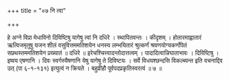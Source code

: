 +++
title = "०७ नि त्वा"

+++

हे अग्ने विप्रा मेधाविनो दिविष्टिषु यागेषु त्वां नि दधिरे । स्थापितवन्तः । कीदृशम् । होतारमाह्वातारं ऋत्विजमृतुषु यजन शीलं वसुवित्तममतिशयेन धनस्य लम्भयितारं श्रुत्कर्णं श्रवणयोग्यकर्णोपेतं सप्रथस्तममतिशयेन प्रख्यातं ॥ दधिरे ॥ इरेचश्चित्त्वादन्तोदात्तत्वम् । पादादित्वान्निघाताभावः । दिविष्टिषु । इष्वय एषणानि । दिवः स्वर्गस्यैषणानि येषु यागेषु ते दिविष्टयः । सर्वे विधयश्छन्दसि विकल्ब्यन्त इति वचनाद्दिव उत् (पा ६-१-१३१) इत्युत्वं न क्रियते । बहुव्रीहौ पूर्वपदप्रकृतिस्वरत्वं ॥ ७ ॥